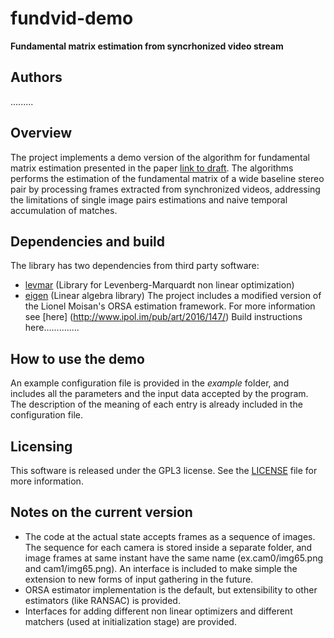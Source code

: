 # fundvid-demo
**Fundamental matrix estimation from syncrhonized video stream**

## Authors
.........

## Overview
The project implements a demo version of the algorithm for fundamental matrix estimation presented in the paper 
[link to draft](http:://google.com). 
The algorithms performs the estimation of the fundamental matrix of a wide baseline stereo pair by processing frames extracted from synchronized videos, addressing the limitations of single image pairs estimations and naive temporal accumulation of matches.

## Dependencies and build
The library has two dependencies from third party software:
  * [levmar](http://users.ics.forth.gr/~lourakis/levmar/) (Library for Levenberg-Marquardt non linear optimization) 
  * [eigen](http://eigen.tuxfamily.org/index.php?title=Main_Page) (Linear algebra library)
The project includes a modified version of the Lionel Moisan's ORSA estimation framework. For more information see [here] (http://www.ipol.im/pub/art/2016/147/)
Build instructions here..............

## How to use the demo
An example configuration file is provided in the *example* folder, and includes all the parameters and the input data accepted by the program. The description of the meaning of each entry is already included in the configuration file.

## Licensing
This software is released under the GPL3 license. See the [LICENSE](LICENSE) file for more information.

## Notes on the current version
* The code at the actual state accepts frames as a sequence of images. The sequence for each camera is stored inside a separate   folder, and image frames at same instant have the same name (ex.cam0/img65.png and cam1/img65.png). An interface is included   to make simple the extension to new forms of input gathering in the future.
* ORSA estimator implementation is the default, but extensibility to other estimators (like RANSAC) is provided.
* Interfaces for adding different non linear optimizers and different matchers (used at initialization stage) are provided.

